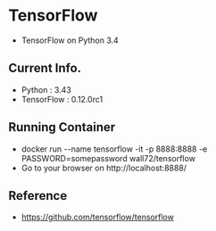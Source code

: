 # TensorFlow
+ TensorFlow on Python 3.4

## Current Info.
+ Python : 3.43
+ TensorFlow : 0.12.0rc1

## Running Container
+ docker run --name tensorflow -it -p 8888:8888 -e PASSWORD=somepassword wall72/tensorflow
+ Go to your browser on http://localhost:8888/

## Reference
+ https://github.com/tensorflow/tensorflow
